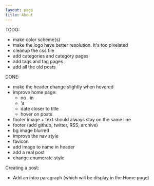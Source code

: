 ```yaml
---
layout: page
title: About
---
```


TODO:
 - make color scheme(s)
 - make the logo have better resolution. It's too pixelated
 - cleanup the css file
 - add categories and category pages
 - add tags and tag pages
 - add all the old posts

DONE:
 - make the header change slightly when hovered
 - improve home page:
   - no . in <li>'s
   - date closer to title
   - hover on posts
 - footer image + text should always stay on the same line
 - footer (add github, twitter, RSS, archive)
 - bg image blurred
 - improve the nav style
 - favicon
 - add image to name in header
 - add a real post
 - change enumerate style

Creating a post:
 - Add an intro paragraph (which will be display in the Home page)